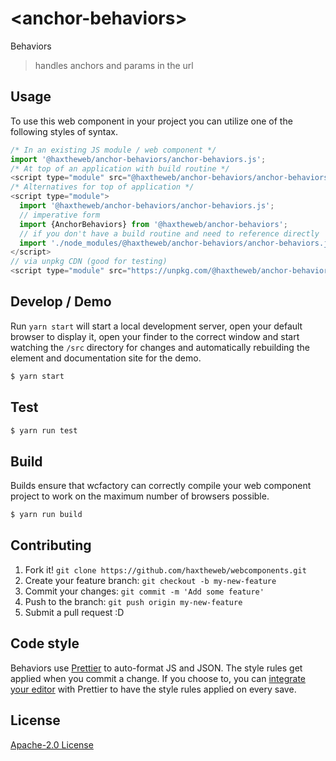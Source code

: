 # &lt;anchor-behaviors&gt;

Behaviors
> handles anchors and params in the url

## Usage
To use this web component in your project you can utilize one of the following styles of syntax.

```js
/* In an existing JS module / web component */
import '@haxtheweb/anchor-behaviors/anchor-behaviors.js';
/* At top of an application with build routine */
<script type="module" src="@haxtheweb/anchor-behaviors/anchor-behaviors.js"></script>
/* Alternatives for top of application */
<script type="module">
  import '@haxtheweb/anchor-behaviors/anchor-behaviors.js';
  // imperative form
  import {AnchorBehaviors} from '@haxtheweb/anchor-behaviors';
  // if you don't have a build routine and need to reference directly
  import './node_modules/@haxtheweb/anchor-behaviors/anchor-behaviors.js';
</script>
// via unpkg CDN (good for testing)
<script type="module" src="https://unpkg.com/@haxtheweb/anchor-behaviors/anchor-behaviors.js"></script>
```

## Develop / Demo
Run `yarn start` will start a local development server, open your default browser to display it, open your finder to the correct window and start watching the `/src` directory for changes and automatically rebuilding the element and documentation site for the demo.
```bash
$ yarn start
```

## Test

```bash
$ yarn run test
```

## Build
Builds ensure that wcfactory can correctly compile your web component project to
work on the maximum number of browsers possible.
```bash
$ yarn run build
```

## Contributing

1. Fork it! `git clone https://github.com/haxtheweb/webcomponents.git`
2. Create your feature branch: `git checkout -b my-new-feature`
3. Commit your changes: `git commit -m 'Add some feature'`
4. Push to the branch: `git push origin my-new-feature`
5. Submit a pull request :D

## Code style

Behaviors  use [Prettier][prettier] to auto-format JS and JSON.  The style rules get applied when you commit a change.  If you choose to, you can [integrate your editor][prettier-ed] with Prettier to have the style rules applied on every save.

[prettier]: https://github.com/prettier/prettier/
[prettier-ed]: https://github.com/prettier/prettier/#editor-integration
[polyserve]: https://github.com/Polymer/polyserve
[web-component-tester]: https://github.com/Polymer/web-component-tester

## License
[Apache-2.0 License](http://opensource.org/licenses/Apache-2.0)